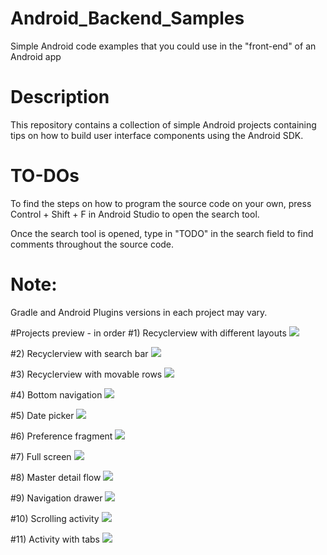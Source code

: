 # Android_Backend_Samples
Simple Android code examples that you could use in the "front-end" of an Android app

# Description
This repository contains a collection of simple Android projects containing tips on how to
build user interface components using the Android SDK.

# TO-DOs
To find the steps on how to program the source code on your own,
press Control + Shift + F in Android Studio to open the search tool.

Once the search tool is opened, type in "TODO" in the search field to find comments throughout the source code.

# Note:
Gradle and Android Plugins versions in each project may vary.


#Projects preview - in order
#1) Recyclerview with different layouts
![](recyclerviewModes.gif)

#2) Recyclerview with search bar
![](recyclerviewSearch.gif)

#3) Recyclerview with movable rows
![](recyclerviewrows.gif)

#4) Bottom navigation
![](bottomNavigation.gif)

#5) Date picker
![](DatePicker.gif)

#6) Preference fragment
![](PreferenceFragment.gif)

#7) Full screen
![](fullScreen.gif)

#8) Master detail flow
![](masterDetail.gif)

#9) Navigation drawer
![](navigationDrawer.gif)

#10) Scrolling activity
![](scrollingActivity.gif)

#11) Activity with tabs
![](tabs.gif)
